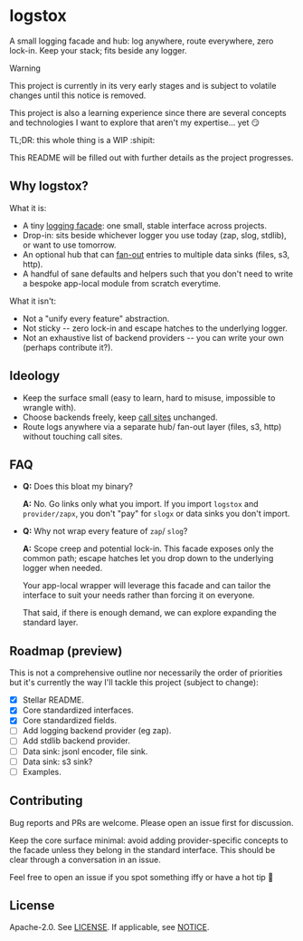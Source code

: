 # logstox

A small logging facade and hub: log anywhere, route everywhere, zero lock-in. Keep your stack; fits beside any logger.

> [!WARNING]
>
> This project is currently in its very early stages and is subject to volatile changes until this notice is removed.
>
> This project is also a learning experience since there are several concepts and technologies I want to explore that
> aren't my expertise... yet :smirk:
>
> TL;DR: this whole thing is a WIP :shipit:
>
> This README will be filled out with further details as the project progresses.

## Why logstox?

What it is:

- A tiny [logging facade](https://en.wikipedia.org/wiki/Facade_pattern): one small, stable interface across projects.
- Drop-in: sits beside whichever logger you use today (zap, slog, stdlib), or want to use tomorrow.
- An optional hub that can [fan-out](https://en.wikipedia.org/wiki/Fan-out_(software)) entries to multiple data sinks (files,
  s3, http).
- A handful of sane defaults and helpers such that you don't need to write a bespoke app-local module from scratch
  everytime.

What it isn't:

- Not a "unify every feature" abstraction.
- Not sticky -- zero lock-in and escape hatches to the underlying logger.
- Not an exhaustive list of backend providers -- you can write your own (perhaps contribute it?).

## Ideology

- Keep the surface small (easy to learn, hard to misuse, impossible to wrangle with).
- Choose backends freely, keep [call sites](https://en.wikipedia.org/wiki/Call_site) unchanged.
- Route logs anywhere via a separate hub/ fan-out layer (files, s3, http) without touching call sites.

## FAQ

- **Q:** Does this bloat my binary?

  **A:** No. Go links only what you import. If you import `logstox` and `provider/zapx`, you don't "pay" for `slogx` or
  data sinks you don't import.

- **Q:** Why not wrap every feature of `zap`/ `slog`?

  **A:** Scope creep and potential lock-in. This facade exposes only the common path; escape hatches let you drop down
  to the underlying logger when needed.

  Your app-local wrapper will leverage this facade and can tailor the interface to suit your needs rather than forcing
  it on everyone.

  That said, if there is enough demand, we can explore expanding the standard layer.

## Roadmap (preview)

This is not a comprehensive outline nor necessarily the order of priorities but it's currently the way I'll tackle this
project (subject to change):

- [x] Stellar README.
- [x] Core standardized interfaces.
- [x] Core standardized fields.
- [ ] Add logging backend provider (eg zap).
- [ ] Add stdlib backend provider.
- [ ] Data sink: jsonl encoder, file sink.
- [ ] Data sink: s3 sink?
- [ ] Examples.

## Contributing

Bug reports and PRs are welcome. Please open an issue first for discussion.

Keep the core surface minimal: avoid adding provider-specific concepts to the facade unless they belong in the standard
interface. This should be clear through a conversation in an issue.

Feel free to open an issue if you spot something iffy or have a hot tip :shrug:

## License

Apache-2.0. See [LICENSE](./LICENSE). If applicable, see [NOTICE](./NOTICE).
